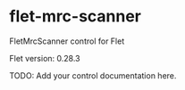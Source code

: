 # flet-mrc-scanner
FletMrcScanner control for Flet

Flet version: 0.28.3

TODO: Add your control documentation here.